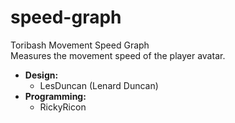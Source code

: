 # speed-graph
Toribash Movement Speed Graph\
Measures the movement speed of the player avatar.
* **Design:**
  * LesDuncan (Lenard Duncan)
* **Programming:**
  * RickyRicon

